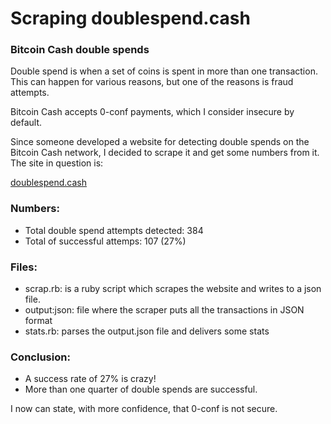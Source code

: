 # Scraping doublespend.cash

### Bitcoin Cash double spends

Double spend is when a set of coins is spent in more than one transaction.
This can happen for various reasons, but one of the reasons is fraud attempts.

Bitcoin Cash accepts 0-conf payments, which I consider insecure by default.

Since someone developed a website for detecting double spends on the Bitcoin Cash network,
I decided to scrape it and get some numbers from it. The site in question is:

[doublespend.cash](https://doublespend.cash)

### Numbers:

- Total double spend attempts detected: 384
- Total of successful attemps: 107 (27%)

### Files:

- scrap.rb: is a ruby script which scrapes the website and writes to a json file.
- output:json: file where the scraper puts all the transactions in JSON format
- stats.rb: parses the output.json file and delivers some stats

### Conclusion:

- A success rate of 27% is crazy!
- More than one quarter of double spends are successful.

I now can state, with more confidence, that 0-conf is not secure.